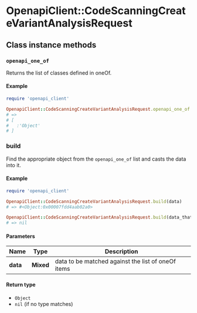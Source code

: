 # OpenapiClient::CodeScanningCreateVariantAnalysisRequest

## Class instance methods

### `openapi_one_of`

Returns the list of classes defined in oneOf.

#### Example

```ruby
require 'openapi_client'

OpenapiClient::CodeScanningCreateVariantAnalysisRequest.openapi_one_of
# =>
# [
#   :'Object'
# ]
```

### build

Find the appropriate object from the `openapi_one_of` list and casts the data into it.

#### Example

```ruby
require 'openapi_client'

OpenapiClient::CodeScanningCreateVariantAnalysisRequest.build(data)
# => #<Object:0x00007fdd4aab02a0>

OpenapiClient::CodeScanningCreateVariantAnalysisRequest.build(data_that_doesnt_match)
# => nil
```

#### Parameters

| Name | Type | Description |
| ---- | ---- | ----------- |
| **data** | **Mixed** | data to be matched against the list of oneOf items |

#### Return type

- `Object`
- `nil` (if no type matches)

